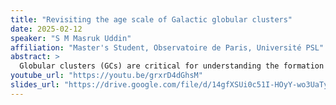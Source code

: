 ```yaml
---
title: "Revisiting the age scale of Galactic globular clusters"
date: 2025-02-12
speaker: "S M Masruk Uddin"
affiliation: "Master's Student, Observatoire de Paris, Université PSL"
abstract: >
  Globular clusters (GCs) are critical for understanding the formation and evolution of the Milky Way. Their ages provide constraints on Galactic formation models. This study revisits the age scale of Galactic GCs using photometric data from the Hubble Space Telescope and spectroscopic data from the APOGEE survey. The SPInS (Stellar Parameters Inferred Systematically) framework was employed to infer ages through Bayesian analysis with Markov Chain Monte Carlo. Initial tests on NGC 5053 refined the methodology but highlighted computational inefficiencies in SPInS, particularly for large datasets. Despite these challenges, the analysis produced robust age estimates consistent with the established age of the Milky Way. Anticipated optimizations to SPInS will allow scaling the methodology to all selected clusters, enabling precise age determinations and enhancing our understanding of Galactic formation history.
youtube_url: "https://youtu.be/grxrD4dGhsM"
slides_url: "https://drive.google.com/file/d/14gfXSUi0c51I-HOyY-wo3UaTy0gHezHa/view"
---
```


